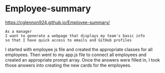 # Employee-summary
https://cglennon924.github.io/Employee-summary/
```
As a manager
I want to generate a webpage that displays my team's basic info
so that I have quick access to emails and GitHub profiles
```

I started with employee js file and created the appropriate classes for all employees. Then went to my app.js file to connect all employees and created an appropriate prompt array. Once the answers were filled in, I took those answers into creating the new cards for the employees.
